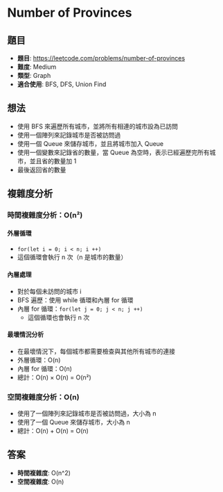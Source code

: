 # Number of Provinces

## 題目
- **題目**: https://leetcode.com/problems/number-of-provinces
- **難度**: Medium
- **類型**: Graph
- **適合使用**: BFS, DFS, Union Find

## 想法
- 使用 BFS 來遍歷所有城市，並將所有相連的城市設為已訪問
- 使用一個陣列來記錄城市是否被訪問過
- 使用一個 Queue 來儲存城市，並且將城市加入 Queue
- 使用一個變數來記錄省的數量，當 Queue 為空時，表示已經遍歷完所有城市，並且省的數量加 1
- 最後返回省的數量

## 複雜度分析

### 時間複雜度分析：O(n²)

#### 外層循環
- `for(let i = 0; i < n; i ++)`
- 這個循環會執行 n 次（n 是城市的數量）

#### 內層處理
- 對於每個未訪問的城市 i
- BFS 遍歷：使用 while 循環和內層 for 循環
- 內層 for 循環：`for(let j = 0; j < n; j ++)`
  - 這個循環也會執行 n 次

#### 最壞情況分析
- 在最壞情況下，每個城市都需要檢查與其他所有城市的連接
- 外層循環：O(n)
- 內層 for 循環：O(n)
- 總計：O(n) × O(n) = O(n²)

### 空間複雜度分析：O(n)
- 使用了一個陣列來記錄城市是否被訪問過，大小為 n
- 使用了一個 Queue 來儲存城市，大小為 n
- 總計：O(n) + O(n) = O(n)

## 答案
- **時間複雜度**: O(n^2)
- **空間複雜度**: O(n)